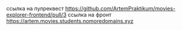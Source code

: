 ссылка на пулреквест https://github.com/ArtemPraktikum/movies-explorer-frontend/pull/3
ссылка на фронт https://artem.movies.students.nomoredomains.xyz
